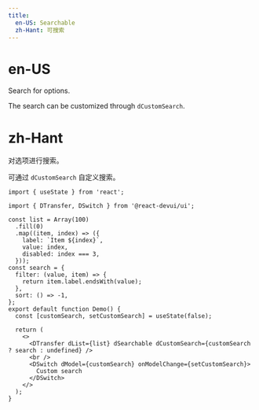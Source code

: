 ```yaml
---
title:
  en-US: Searchable
  zh-Hant: 可搜索
---
```


# en-US

Search for options.

The search can be customized through `dCustomSearch`.

# zh-Hant

对选项进行搜索。

可通过 `dCustomSearch` 自定义搜索。

```tsx
import { useState } from 'react';

import { DTransfer, DSwitch } from '@react-devui/ui';

const list = Array(100)
  .fill(0)
  .map((item, index) => ({
    label: `Item ${index}`,
    value: index,
    disabled: index === 3,
  }));
const search = {
  filter: (value, item) => {
    return item.label.endsWith(value);
  },
  sort: () => -1,
};
export default function Demo() {
  const [customSearch, setCustomSearch] = useState(false);

  return (
    <>
      <DTransfer dList={list} dSearchable dCustomSearch={customSearch ? search : undefined} />
      <br />
      <DSwitch dModel={customSearch} onModelChange={setCustomSearch}>
        Custom search
      </DSwitch>
    </>
  );
}
```
